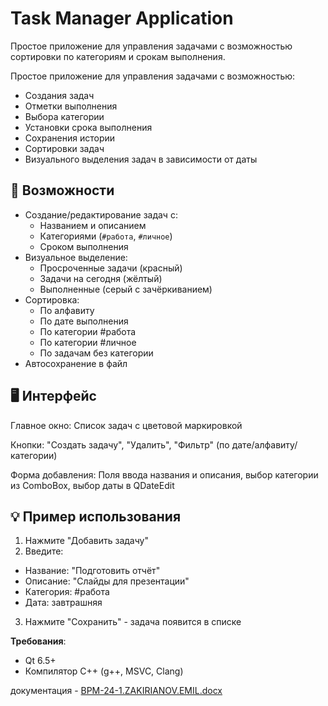 # Task Manager Application

Простое приложение для управления задачами с возможностью сортировки по категориям и срокам выполнения.

Простое приложение для управления задачами с возможностью:
- Создания задач
- Отметки выполнения
- Выбора категории
- Установки срока выполнения
- Сохранения истории
- Сортировки задач
- Визуального выделения задач в зависимости от даты

## 📌 Возможности

- Создание/редактирование задач с:
  - Названием и описанием
  - Категориями (`#работа`, `#личное`)
  - Сроком выполнения
- Визуальное выделение:
  - Просроченные задачи (красный)
  - Задачи на сегодня (жёлтый)
  - Выполненные (серый с зачёркиванием)
- Сортировка:
  - По алфавиту
  - По дате выполнения
  - По категории #работа
  - По категории #личное
  - По задачам без категории
- Автосохранение в файл

## 🖥 Интерфейс
Главное окно: Список задач с цветовой маркировкой

Кнопки: "Создать задачу", "Удалить", "Фильтр" (по дате/алфавиту/категории)

Форма добавления: Поля ввода названия и описания, выбор категории из ComboBox, выбор даты в QDateEdit

## 💡 Пример использования
1. Нажмите "Добавить задачу"
2. Введите:
- Название: "Подготовить отчёт"
- Описание: "Слайды для презентации"
- Категория: #работа
- Дата: завтрашняя
3. Нажмите "Сохранить" - задача появится в списке

**Требования**:
   - Qt 6.5+
   - Компилятор C++ (g++, MSVC, Clang)


документация - [BPM-24-1.ZAKIRIANOV.EMIL.docx](https://github.com/user-attachments/files/20821555/BPM-24-1.ZAKIRIANOV.EMIL.docx)
